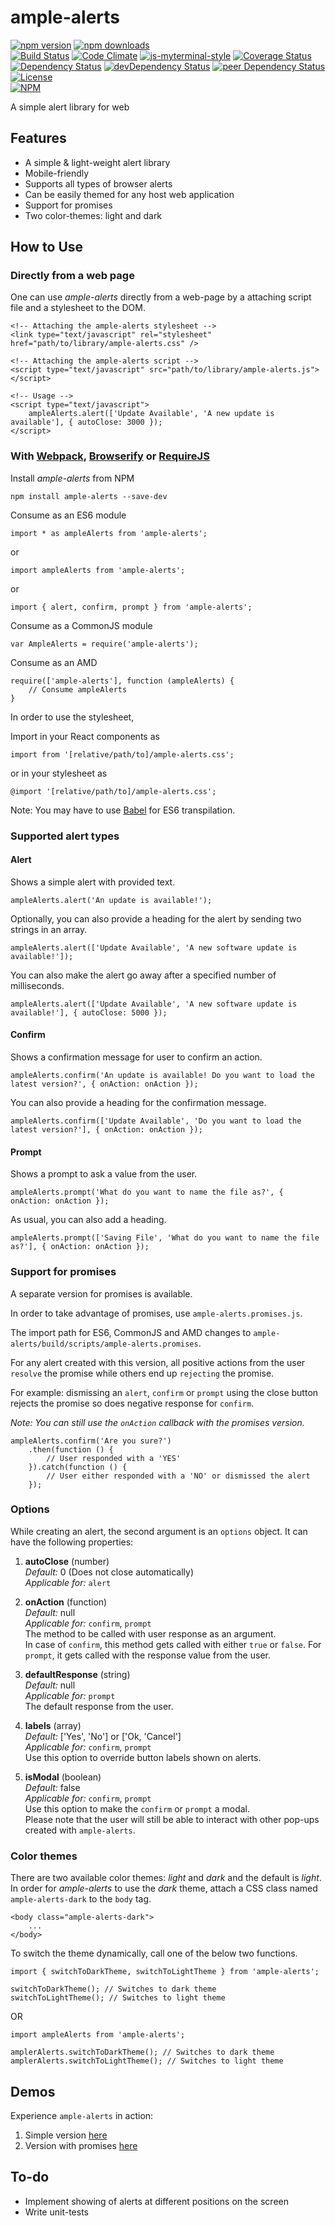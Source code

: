 # ample-alerts

[![npm version](https://badge.fury.io/js/ample-alerts.svg)](https://badge.fury.io/js/ample-alerts)
[![npm downloads](https://img.shields.io/npm/dt/ample-alerts.svg)](https://www.npmjs.com/package/ample-alerts)  
[![Build Status](https://travis-ci.org/myTerminal/ample-alerts.svg?branch=master)](https://travis-ci.org/myTerminal/ample-alerts)
[![Code Climate](https://codeclimate.com/github/myTerminal/ample-alerts.png)](https://codeclimate.com/github/myTerminal/ample-alerts)
[![js-myterminal-style](https://img.shields.io/badge/code%20style-myterminal-blue.svg)](https://www.npmjs.com/package/eslint-config/myterminal)
[![Coverage Status](https://img.shields.io/coveralls/myTerminal/ample-alerts.svg)](https://coveralls.io/r/myTerminal/ample-alerts?branch=master)  
[![Dependency Status](https://david-dm.org/myTerminal/ample-alerts.svg)](https://david-dm.org/myTerminal/ample-alerts)
[![devDependency Status](https://david-dm.org/myTerminal/ample-alerts/dev-status.svg)](https://david-dm.org/myTerminal/ample-alerts#info=devDependencies)
[![peer Dependency Status](https://david-dm.org/myTerminal/ample-alerts/peer-status.svg)](https://david-dm.org/myTerminal/ample-alerts#info=peerDependencies)  
[![License](https://img.shields.io/github/license/myTerminal/ample-alerts.svg)](https://opensource.org/licenses/MIT)  
[![NPM](https://nodei.co/npm/ample-alerts.png?downloads=true&downloadRank=true&stars=true)](https://nodei.co/npm/ample-alerts/)

A simple alert library for web

## Features

* A simple & light-weight alert library
* Mobile-friendly
* Supports all types of browser alerts
* Can be easily themed for any host web application
* Support for promises
* Two color-themes: light and dark

## How to Use

### Directly from a web page

One can use *ample-alerts* directly from a web-page by a attaching script file and a stylesheet to the DOM.

    <!-- Attaching the ample-alerts stylesheet -->
    <link type="text/javascript" rel="stylesheet" href="path/to/library/ample-alerts.css" />
    
    <!-- Attaching the ample-alerts script -->
    <script type="text/javascript" src="path/to/library/ample-alerts.js"></script>
    
    <!-- Usage -->
    <script type="text/javascript">
        ampleAlerts.alert(['Update Available', 'A new update is available'], { autoClose: 3000 });
    </script>

### With [Webpack](https://webpack.js.org), [Browserify](http://browserify.org) or [RequireJS](http://requirejs.org)

Install *ample-alerts* from NPM

    npm install ample-alerts --save-dev

Consume as an ES6 module

    import * as ampleAlerts from 'ample-alerts';

or

    import ampleAlerts from 'ample-alerts';

or

    import { alert, confirm, prompt } from 'ample-alerts';

Consume as a CommonJS module

    var AmpleAlerts = require('ample-alerts');

Consume as an AMD

    require(['ample-alerts'], function (ampleAlerts) {
        // Consume ampleAlerts
    }

In order to use the stylesheet,

Import in your React components as

    import from '[relative/path/to]/ample-alerts.css';

or in your stylesheet as

    @import '[relative/path/to]/ample-alerts.css';

Note: You may have to use [Babel](https://babeljs.io) for ES6 transpilation.

### Supported alert types

#### Alert

Shows a simple alert with provided text.

    ampleAlerts.alert('An update is available!');

Optionally, you can also provide a heading for the alert by sending two strings in an array.

    ampleAlerts.alert(['Update Available', 'A new software update is available!']);

You can also make the alert go away after a specified number of milliseconds.

    ampleAlerts.alert(['Update Available', 'A new software update is available!'], { autoClose: 5000 });

#### Confirm

Shows a confirmation message for user to confirm an action.

    ampleAlerts.confirm('An update is available! Do you want to load the latest version?', { onAction: onAction });

You can also provide a heading for the confirmation message.

    ampleAlerts.confirm(['Update Available', 'Do you want to load the latest version?'], { onAction: onAction });

#### Prompt

Shows a prompt to ask a value from the user.

    ampleAlerts.prompt('What do you want to name the file as?', { onAction: onAction });

As usual, you can also add a heading.

    ampleAlerts.prompt(['Saving File', 'What do you want to name the file as?'], { onAction: onAction });

### Support for promises

A separate version for promises is available.

In order to take advantage of promises, use `ample-alerts.promises.js`.

The import path for ES6, CommonJS and AMD changes to `ample-alerts/build/scripts/ample-alerts.promises`.

For any alert created with this version, all positive actions from the user `resolve` the promise while others end up `rejecting` the promise.

For example: dismissing an `alert`, `confirm` or `prompt` using the close button rejects the promise so does negative response for `confirm`.

*Note: You can still use the `onAction` callback with the promises version.*

    ampleAlerts.confirm('Are you sure?')
        .then(function () {
            // User responded with a 'YES'
        }).catch(function () {
            // User either responded with a 'NO' or dismissed the alert
        });

### Options

While creating an alert, the second argument is an `options` object. It can have the following properties:

1. **autoClose** (number)  
*Default:* 0 (Does not close automatically)  
*Applicable for:* `alert`

2. **onAction** (function)  
*Default:* null  
*Applicable for:* `confirm`, `prompt`  
The method to be called with user response as an argument.  
In case of `confirm`, this method gets called with either `true` or `false`. For `prompt`, it gets called with the response value from the user.

3. **defaultResponse** (string)  
*Default:* null  
*Applicable for:* `prompt`  
The default response from the user.

4. **labels** (array)  
*Default:* ['Yes', 'No'] or ['Ok, 'Cancel']  
*Applicable for:* `confirm`, `prompt`  
Use this option to override button labels shown on alerts.

4. **isModal** (boolean)  
*Default:* false  
*Applicable for:* `confirm`, `prompt`  
Use this option to make the `confirm` or `prompt` a modal.  
Please note that the user will still be able to interact with other pop-ups created with `ample-alerts`.

### Color themes

There are two available color themes: *light* and *dark* and the default is *light*. In order for *ample-alerts* to use the *dark* theme, attach a CSS class named `ample-alerts-dark` to the `body` tag.

    <body class="ample-alerts-dark">
        ...
    </body>

To switch the theme dynamically, call one of the below two functions.

    import { switchToDarkTheme, switchToLightTheme } from 'ample-alerts';

    switchToDarkTheme(); // Switches to dark theme
    switchToLightTheme(); // Switches to light theme

OR

    import ampleAlerts from 'ample-alerts';

    amplerAlerts.switchToDarkTheme(); // Switches to dark theme
    amplerAlerts.switchToLightTheme(); // Switches to light theme

## Demos

Experience `ample-alerts` in action:

1. Simple version [here](https://myterminal.github.io/ample-alerts/examples/simple.html)
2. Version with promises [here](https://myterminal.github.io/ample-alerts/examples/with-promises.html)

## To-do

* Implement showing of alerts at different positions on the screen
* Write unit-tests
